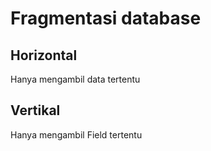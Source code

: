 # Fragmentasi database

## Horizontal

Hanya mengambil data tertentu

## Vertikal

Hanya mengambil Field tertentu
